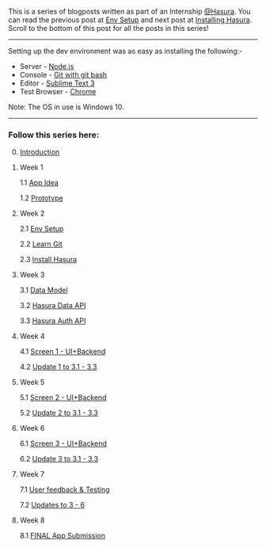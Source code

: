 

This is a series of blogposts written as part of an Internship [@Hasura](https://hasura.io). You can read the previous post at [Env Setup](/posts/7) and next post at [Installing Hasura](/posts/9). Scroll to the bottom of this post for all the posts in this series!



------



Setting up the dev environment was as easy as installing the following:-



- Server - [Node.js](https://github.com/nodejs/node/wiki/Installation#installing-on-windows)
- Console - [Git with git bash](https://git-scm.com/downloads)
- Editor - [Sublime Text 3](https://www.sublimetext.com/3) 
- Test Browser - [Chrome](https://www.google.com/chrome/index.html)



Note: The OS in use is Windows 10.



------



### Follow this series here:

0. [Introduction](/posts/5)


1. Week 1

   1.1 [App Idea](/posts/6)

   1.2 [Prototype](/posts/7)

2. Week 2

   2.1 [Env Setup](/posts/8)

   2.2 [Learn Git](/posts/9)

   2.3 [Install Hasura](/posts/10)

3. Week 3

   3.1 [Data Model](/posts/11)

   3.2 [Hasura Data API](/posts/12)

   3.3 [Hasura Auth API](/posts/13)

4. Week 4

   4.1 [Screen 1 - UI+Backend](/posts/14)

   4.2 [Update 1 to 3.1 - 3.3](/posts/15)

5. Week 5

   5.1 [Screen 2 - UI+Backend](/posts/16)

   5.2 [Update 2 to 3.1 - 3.3](/posts/17)

6. Week 6

   6.1 [Screen 3 - UI+Backend](/posts/18)

   6.2 [Update 3 to 3.1 - 3.3](/posts/19)

7. Week 7

   7.1 [User feedback & Testing](/posts/20)

   7.2 [Updates to 3 - 6](/posts/21)

8. Week 8

   8.1 [FINAL App Submission](/posts/21)